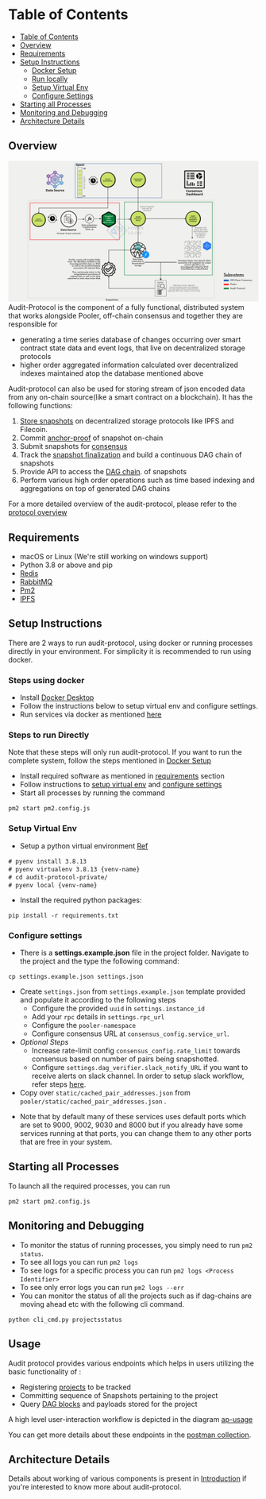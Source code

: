 # Table of Contents
- [Table of Contents](#table-of-contents)
- [Overview](#overview)
- [Requirements](#requirements)
- [Setup Instructions](#setup-instructions)
  - [Docker Setup](#steps-using-docker)
  - [Run locally](#steps-to-run-directly)
  - [Setup Virtual Env](#setup-virtual-env)
  - [Configure Settings](#configure-settings)
- [Starting all Processes](#starting-all-processes)
- [Monitoring and Debugging](#monitoring-and-debugging)
- [Architecture Details](#architecture-details)

## Overview

![Audit-protocol workflow](docs/AuditProtocolOverview.png)
Audit-Protocol is the component of a fully functional, distributed system that works alongside Pooler, off-chain consensus and together they are responsible for
* generating a time series database of changes occurring over smart contract state data and event logs, that live on decentralized storage protocols
* higher order aggregated information calculated over decentralized indexes maintained atop the database mentioned above

Audit-protocol can also be used for storing stream of json encoded data from any on-chain source(like a smart contract on a blockchain).
It has the following functions:

1. [Store snapshots](https://www.notion.so/powerloom/PowerLoom-Protocol-Overview-c3bf9dd9323541118d46a4d8684565d1?pvs=4#68d50c3a7db14f2893706e805f083bec) on decentralized storage protocols like IPFS and Filecoin.
2. Commit [anchor-proof](https://www.notion.so/powerloom/PowerLoom-Protocol-Overview-c3bf9dd9323541118d46a4d8684565d1?pvs=4#56c5333fa16940e8b0437e4d03129700) of snapshot on-chain
2. Submit snapshots for [consensus](https://github.com/PowerLoom/product/issues/10)
3. Track the [snapshot finalization](https://www.notion.so/powerloom/PowerLoom-Protocol-Overview-c3bf9dd9323541118d46a4d8684565d1?pvs=4#bf7a29dfd1384d28b45369b98d74a40f) and build a continuous DAG chain of snapshots
4. Provide API to access the [DAG chain](https://www.notion.so/powerloom/PowerLoom-Protocol-Overview-c3bf9dd9323541118d46a4d8684565d1?pvs=4#c008da3137294ad6b065cfe0fcc05032). of snapshots
5. Perform various high order operations such as time based indexing and aggregations on top of generated DAG chains

For a more detailed overview of the audit-protocol, please refer to the [protocol overview](https://powerloom.notion.site/PowerLoom-Protocol-Overview-c3bf9dd9323541118d46a4d8684565d1)

## Requirements
* macOS or Linux (We're still working on windows support)
* Python 3.8 or above and pip
* [Redis](https://redis.io/docs/getting-started/installation/)
* [RabbitMQ](https://www.rabbitmq.com/download.html)
* [Pm2](https://pm2.keymetrics.io/docs/usage/quick-start/)
* [IPFS](https://ipfs.tech/)

## Setup Instructions
There are 2 ways to run audit-protocol, using docker or running processes directly in your environment.
For simplicity it is recommended to run using docker.


### Steps using docker
* Install [Docker Desktop](https://www.docker.com/products/docker-desktop/)
* Follow the instructions below to setup virtual env and configure settings.
* Run services via docker as mentioned [here](https://github.com/PowerLoom/deploy/tree/main#instructions-for-code-contributors)


### Steps to run Directly
Note that these steps will only run audit-protocol. If you want to run the complete system, follow the steps mentioned in [Docker Setup](#steps-using-docker)
* Install required software as mentioned in [requirements](#requirements) section
* Follow instructions to [setup virtual env](#setup-virtual-env) and [configure settings](#configure-settings)
* Start all processes by running the command

```shell
pm2 start pm2.config.js
```

### Setup Virtual Env
* Setup a python virtual environment [Ref](https://docs.python.org/3/library/venv.html)

```shell
# pyenv install 3.8.13
# pyenv virtualenv 3.8.13 {venv-name}
# cd audit-protocol-private/
# pyenv local {venv-name}
```

* Install the required python packages:

```shell
pip install -r requirements.txt
```


###  Configure settings
* There is a **settings.example.json** file in the project folder. Navigate to the project and the type the following
command:

```shell
cp settings.example.json settings.json
```

- Create `settings.json` from `settings.example.json` template provided and populate it according to the following steps
    - Configure the provided `uuid` in `settings.instance_id`
    - Add your `rpc` details in `settings.rpc_url`
    - Configure the `pooler-namespace`
    - Configure consensus URL at `consensus_config.service_url`.
- *Optional Steps*
    - Increase rate-limit config `consensus_config.rate_limit` towards consensus based on number of pairs being snapshotted.
    - Configure `settings.dag_verifier.slack_notify_URL` if you want to receive alerts on slack channel. In order to setup slack workflow, refer steps [here](dag-verifier/README.md#configuring-slack-notifications).
- Copy over `static/cached_pair_addresses.json` from `pooler/static/cached_pair_addresses.json` .
* Note that by default many of these services uses default ports which are set
to 9000, 9002, 9030 and 8000 but if you already have some services running at that ports, you can
  change them to any other ports that are free in your system.

## Starting all Processes
To launch all the required processes, you can run
```commandline
pm2 start pm2.config.js
```

## Monitoring and Debugging

- To monitor the status of running processes, you simply need to run `pm2 status`.
- To see all logs you can run `pm2 logs`
- To see logs for a specific process you can run `pm2 logs <Process Identifier>`
- To see only error logs you can run `pm2 logs --err`
- You can monitor the status of all the projects such as if dag-chains are moving ahead etc with the following cli command.
```shell
python cli_cmd.py projectsstatus
```
## Usage

Audit protocol provides various endpoints which helps in users utilizing the basic functionality of :
* Registering [projects](https://www.notion.so/powerloom/PowerLoom-Protocol-Overview-c3bf9dd9323541118d46a4d8684565d1?pvs=4#501ebfda06ea4901a79ba211de0d8214) to be tracked
* Committing sequence of Snapshots pertaining to the project
* Query [DAG blocks](https://www.notion.so/powerloom/PowerLoom-Protocol-Overview-c3bf9dd9323541118d46a4d8684565d1?pvs=4#ef64620a4a6b4a45808f25a0556b9794) and payloads stored for the project

A high level user-interaction workflow is depicted in the diagram [ap-usage](docs/AuditProtocolUsage.png)

You can get more details about these endpoints in the [postman collection](Backend_API_Postman_Collection.json).


## Architecture Details
Details about working of various components is present in [Introduction](docs/Introduction.md) if you're interested to know more about audit-protocol.
